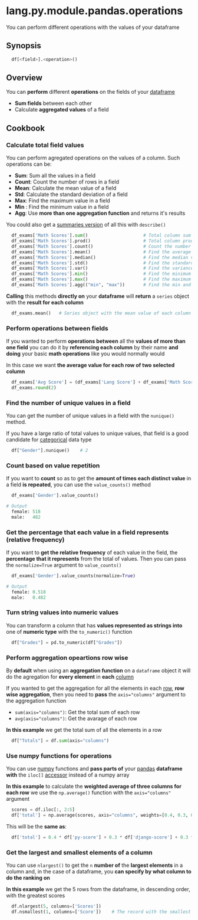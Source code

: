 # lang.py.module.pandas.operations

You can perform different operations with the values of your dataframe

## Synopsis

```py
  df[<field>].<operation>()
```

## Overview

You can **perform** different **operations** on the fields of your [dataframe](./5t4z.md)

- **Sum fields** between each other
- Calculate **aggregated values** of a field

## Cookbook

### Calculate total field values

You can perform agregated operations on the values of a column. Such operations
can be:

- **Sum**: Sum all the values in a field
- **Count**: Count the number of rows in a field
- **Mean**: Calculate the mean value of a field
- **Std**: Calculate the standard deviation of a field
- **Max**: Find the maximum value in a field
- **Min** : Find the minimum value in a field
- **Agg**: Use **more than one aggregation function** and returns it's results

You could also get a [summaries version](./czyt.md) of all this with `describe()`

```py
  df_exams['Math Scores'].sum()                     # Total column sum
  df_exams['Math Scores'].prod()                    # Total column product
  df_exams['Math Scores'].count()                   # Count the number of rows
  df_exams['Math Scores'].mean()                    # Find the average value
  df_exams['Math Scores'].median()                  # Find the median value
  df_exams['Math Scores'].std()                     # Find the standard deviation
  df_exams['Math Scores'].var()                     # Find the variance
  df_exams['Math Scores'].min()                     # Find the minimum value
  df_exams['Math Scores'].max()                     # Find the maximum value
  df_exams['Math Scores'].agg(("min", "max"))       # Find the min and max value
```

**Calling** this methods **directly on** your **dataframe** will **return** a
`series` object with the **result for each column**

```py
  df_exams.mean()   # Series object with the mean value of each column
```

### Perform operations between fields

If you wanted to perform **operations between** all the **values of more than
one field** you can do it by **referencing each column** by their name **and
doing** your basic **math operations** like you would normally would

In this case we want **the average value for each row of two selected column**

```py
  df_exams['Avg Score'] = (df_exams['Lang Score'] + df_exams['Math Score']) / 2
  df_exams.round(2)
```

### Find the number of unique values in a field

You can get the number of unique values in a field with the `nunique()` method.

If you have a large ratio of total values to unique values, that field is a
good candidate for [categorical](./p1g8.md) data type

```py
  df["Gender"].nunique()    # 2
```

### Count based on value repetition

If you want to **count** so as to get the **amount of times each distinct
value** in a field **is repeated**, you can use the `value_counts()` method

```py
  df_exams['Gender'].value_counts()

# Output
  female: 518
  male:   482
```

### Get the percentage that each value in a field represents (relative frequency)

If you want to **get the relative frequency** of each value in the field, the
**percentage that it represents** from the total of values. Then you can pass the
`normalize=True` argument to `value_counts()`

```py
  df_exams['Gender'].value_counts(normalize=True)

# Output
  female: 0.518
  male:   0.482
```

### Turn string values into numeric values

You can transform a column that has **values represented as strings into** one
of **numeric type** with the `to_numeric()` function

```py
  df["Grades"] = pd.to_numeric(df["Grades"])
```

### Perform aggregation opeartions row wise

By **default** when using an **aggregation function** on a `dataframe` object
it will do the agregation for **every element** in **each** [column](./6j2u.md)

If you wanted to get the aggregation for all the elements in each
[row](./myvh.md), **row wise aggregation**, then you need to **pass** the
`axis="columns"` argument to the aggregation function

- `sum(axis="columns")`: Get the total sum of each row
- `avg(axis="columns")`: Get the avarage of each row

**In this example** we get the total sum of all the elements in a row

```py
  df["Totals"] = df.sum(axis="columns")
```

### Use numpy functions for operations

You can use [numpy](./5nfr.md) functions and **pass parts of** your
[pandas](./czyt.md) **dataframe with** the `iloc[]` [accessor](./unhs.md)
instead of a numpy array

**In this example** to calculate the **weighted average of three columns for
each row** we use the `np.average()` function with the `axis="columns"` argument

```py
  scores = df.iloc[:, 2:5]
  df['total'] = np.average(scores, axis="columns", weights=[0.4, 0.3, 0.3])
```

This will be the **same as**:

```py
  df['total'] = 0.4 * df['py-score'] + 0.3 * df['django-score'] + 0.3 * df['js-score']
```

### Get the largest and smallest elements of a column

You can use `nlargest()` to get the `n` **number of** the **largest elements**
in a column and, in the case of a dataframe, you **can specify by what column
to do the ranking on**

**In this example** we get the 5 rows from the dataframe, in descending order,
with the greatest scores

```py
  df.nlargest(5, columns=['Scores'])
  df.nsmallest(1, columns=['Score'])    # The record with the smallest score
```
